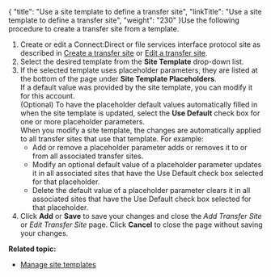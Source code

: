 {
    "title": "Use a site template to define a transfer site",
    "linkTitle": "Use a site template to define a transfer site",
    "weight": "230"
}Use the following procedure to create a transfer site from a template.

1.  Create or edit a Connect:Direct or file services interface protocol site as described in [Create a transfer site](../../../accounts/transfersites/t_st_transfersites#Create) or [Edit a transfer site](../../../accounts/transfersites/t_st_transfersites#Edit).
2.  Select the desired template from the **Site Template** drop-down list.
3.  If the selected template uses placeholder parameters, they are listed at the bottom of the page under **Site Template Placeholders**.  
    If a default value was provided by the site template, you can modify it for this account.  
    (Optional) To have the placeholder default values automatically filled in when the site template is updated, select the **Use Default** check box for one or more placeholder parameters.  
    When you modify a site template, the changes are automatically applied to all transfer sites that use that template. For example:
    -   Add or remove a placeholder parameter adds or removes it to or from all associated transfer sites.
    -   Modify an optional default value of a placeholder parameter updates it in all associated sites that have the Use Default check box selected for that placeholder.
    -   Delete the default value of a placeholder parameter clears it in all associated sites that have the Use Default check box selected for that placeholder.
4.  Click **Add** or **Save** to save your changes and close the *Add Transfer Site* or *Edit Transfer Site* page. Click **Cancel** to close the page without saving your changes.

**Related topic:**

-   [Manage site templates](../t_st_sitetemplates)
